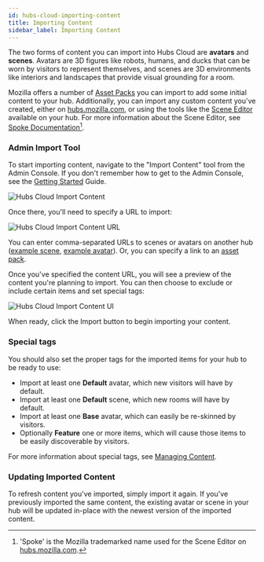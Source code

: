 ```yaml
---
id: hubs-cloud-importing-content
title: Importing Content
sidebar_label: Importing Content
---
```


The two forms of content you can import into Hubs Cloud are **avatars** and **scenes**. Avatars are 3D figures like robots, humans, and ducks that can be worn by visitors to represent themselves, and scenes are 3D environments like interiors and landscapes that provide visual grounding for a room.

Mozilla offers a number of [Asset Packs](./hubs-cloud-asset-packs.md) you can import to add some initial content to your hub. Additionally, you can import any custom content you've created, either on [hubs.mozilla.com](https://hubs.mozilla.com), or using the tools like the [Scene Editor](./hubs-cloud-enable-scene-editor.md) available on your hub. For more information about the Scene Editor, see [Spoke Documentation](http://hubs.local:3000/docs/docs/spoke-creating-projects.html)[^1].

### Admin Import Tool

To start importing content, navigate to the "Import Content" tool from the Admin Console. If you don't remember how to get to the Admin Console, see the [Getting Started](./hubs-cloud-getting-started.md) Guide.

[^1]: 'Spoke' is the Mozilla trademarked name used for the Scene Editor on [hubs.mozilla.com](https://hubs.mozilla.com).

![Hubs Cloud Import Content](img/hubs-cloud-import-content.jpeg)

Once there, you'll need to specify a URL to import:

![Hubs Cloud Import Content URL](img/hubs-cloud-import-content-url.jpeg)

You can enter comma-separated URLs to scenes or avatars on another hub ([example scene](https://hubs.mozilla.com/scenes/rWgv5zN/winter-cheer), [example avatar](https://hubs.mozilla.com/avatars/PcJ8Sxb)). Or, you can specify a link to an [asset pack](./hubs-cloud-asset-packs.md).

Once you've specified the content URL, you will see a preview of the content you're planning to import. You can then choose to exclude or include certain items and set special tags:

![Hubs Cloud Import Content UI](img/hubs-cloud-import-ui.jpeg)

When ready, click the Import button to begin importing your content.

### Special tags
You should also set the proper tags for the imported items for your hub to be ready to use:

- Import at least one **Default** avatar, which new visitors will have by default.
- Import at least one **Default** scene, which new rooms will have by default.
- Import at least one **Base** avatar, which can easily be re-skinned by visitors.
- Optionally **Feature** one or more items, which will cause those items to be easily discoverable by visitors.

For more information about special tags, see [Managing Content](./hubs-cloud-managing-content.md).

### Updating Imported Content

To refresh content you've imported, simply import it again. If you've previously imported the same content, the existing avatar or scene in your hub will be updated in-place with the newest version of the imported content.

